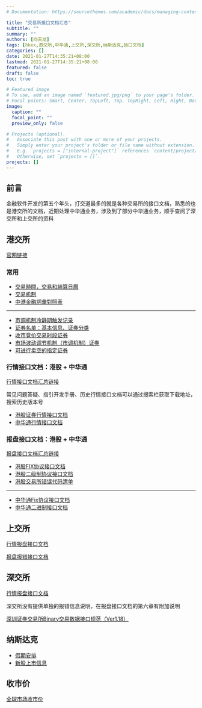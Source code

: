 ```yaml
---
# Documentation: https://sourcethemes.com/academic/docs/managing-content/

title: "交易所接口文档汇总"
subtitle: ""
summary: ""
authors: [向天龙]
tags: [hkex,港交所,中华通,上交所,深交所,纳斯达克,接口文档]
categories: []
date: 2021-01-27T14:35:21+08:00
lastmod: 2021-01-27T14:35:21+08:00
featured: false
draft: false
toc: true

# Featured image
# To use, add an image named `featured.jpg/png` to your page's folder.
# Focal points: Smart, Center, TopLeft, Top, TopRight, Left, Right, BottomLeft, Bottom, BottomRight.
image:
  caption: ""
  focal_point: ""
  preview_only: false

# Projects (optional).
#   Associate this post with one or more of your projects.
#   Simply enter your project's folder or file name without extension.
#   E.g. `projects = ["internal-project"]` references `content/project/deep-learning/index.md`.
#   Otherwise, set `projects = []`.
projects: []
---
```


## 前言

金融软件开发的第五个年头，打交道最多的就是各种交易所的接口文档，熟悉的也是港交所的文档，近期处理中华通业务，涉及到了部分中华通业务，顺手查阅了深交所和上交所的资料

## 港交所

[官网链接](https://www.hkex.com.hk/)

### 常用

* [交易時間，交易和結算日曆](www.hkex.com.hk/Mutual-Market/Stock-Connect/Reference-Materials/Trading-Hour,-Trading-and-Settlement-Calendar?sc_lang=zh-HK)
* [交易机制](https://sc.hkex.com.hk/TuniS/www.hkex.com.hk/Services/Trading/Securities/Overview/Trading-Mechanism?sc_lang=zh-CN)
* [中港金融詞彙對照表](https://www.hkex.com.hk/-/media/hkex-market/mutual-market/stock-connect/reference-materials/resources/glossary_c)
---
* [市调机制冷静期触发记录](https://sc.hkex.com.hk/TuniS/www.hkex.com.hk/chi/vcm/vcmtriggersecurity_c.aspx)
* [证券名单：基本信息、证券分类](https://sc.hkex.com.hk/TuniS/www.hkex.com.hk/chi/services/trading/securities/securitieslists/ListOfSecurities_c.xlsx)
* [收市竞价交易时段证券](https://sc.hkex.com.hk/TuniS/www.hkex.com.hk/Services/Trading/Securities/Securities-Lists/Closing-Auction-Session-(CAS)-Securities?sc_lang=zh-CN)
* [市场波动调节机制（市调机制）证券](https://sc.hkex.com.hk/TuniS/www.hkex.com.hk/Services/Trading/Securities/Securities-Lists/Volatility-Control-Mechanism-(VCM)-Securities?sc_lang=zh-CN)
* [可进行卖空的指定证券](https://sc.hkex.com.hk/TuniS/www.hkex.com.hk/Services/Trading/Securities/Securities-Lists/Designated-Securities-Eligible-for-Short-Selling?sc_lang=zh-CN)

### 行情接口文档：港股 + 中华通

[行情接口文档汇总链接](https://www.hkex.com.hk/Services/Market-Data-Services/Infrastructure/Overview?sc_lang=en)

常见问题答疑、指引开发手册、历史行情接口文档可以通过搜索栏获取下载地址，搜索历史版本号

* [港股证券行情接口文档](https://www.hkex.com.hk/Services/Market-Data-Services/Infrastructure/HKEX-Orion-Market-Data-Platform-Securities-Market-OMD-C?sc_lang=en)
* [中华通行情接口文档](https://www.hkex.com.hk/Mutual-Market/Stock-Connect/Reference-Materials/Technical-Documents/OMD_CC-Specifications?sc_lang=en)

### 报盘接口文档：港股 + 中华通

[报盘接口文档汇总链接](https://www.hkex.com.hk/Services/Trading/Securities/Infrastructure/Overview?sc_lang=en)

* [港股FIX协议接口文档](https://www.hkex.com.hk/-/media/HKEX-Market/Services/Trading/Securities/Infrastructure/Orion-Trading-Platform-Securities-Market-OTP-C/OTPC/HKEX_OCG_FIX_Trading_Interface_Specifications_v2_2-(clean).pdf?la=en)
* [港股二级制协议接口文档](https://www.hkex.com.hk/-/media/HKEX-Market/Services/Trading/Securities/Infrastructure/Orion-Trading-Platform-Securities-Market-OTP-C/OTPC/HKEX_OCG_Binary_Trading_Interface_Specifications_v2_2-(clean).pdf?la=en)
* [港股交易所错误代码清单](https://www.hkex.com.hk/-/media/HKEX-Market/Services/Trading/Securities/Infrastructure/Orion-Trading-Platform-Securities-Market-OTP-C/OTPC/Reason-Text-List.xlsx?la=en)
---
* [中华通Fix协议接口文档](https://www.hkex.com.hk/-/media/HKEX-Market/Mutual-Market/Stock-Connect/Reference-Materials/Northbound-Investor-ID-Model/HKEx_CCCG_FIX_Trading_Interface_Specifications_v1_3-(clean).pdf?la=zh-CN)
* [中华通二进制接口文档](https://www.hkex.com.hk/-/media/HKEX-Market/Mutual-Market/Stock-Connect/Reference-Materials/Northbound-Investor-ID-Model/HKEx_CCCG_Binary_Trading_Interface_Specifications_v1_3-(clean).pdf?la=zh-CN)

## 上交所

[行情报盘接口文档](http://www.sse.com.cn/services/tradingservice/tradingtech/technical/data/)

[报盘报错接口文档](http://www.sse.com.cn/services/tradingservice/tradingtech/technical/other/c/SSE_IS111_ErrorCode_CV3.15.xlsx)

## 深交所

[行情报盘接口文档](http://www.szse.cn/marketServices/technicalservice/interface/)

深交所没有提供单独的报错信息说明，在报盘接口文档的第六章有附加说明

[深圳证券交易所Binary交易数据接口规范（Ver1.18）](http://www.szse.cn/marketServices/technicalservice/interface/P020201229686784934466.pdf)

## 纳斯达克

* [假期安排](https://www.nyse.com/markets/hours-calendars)
* [新股上市信息](https://www.nasdaq.com/market-activity/ipos?tab=upcoming)

## 收市价

[全球市场收市价](http://eoddata.com/stocklist/NASDAQ.htm)